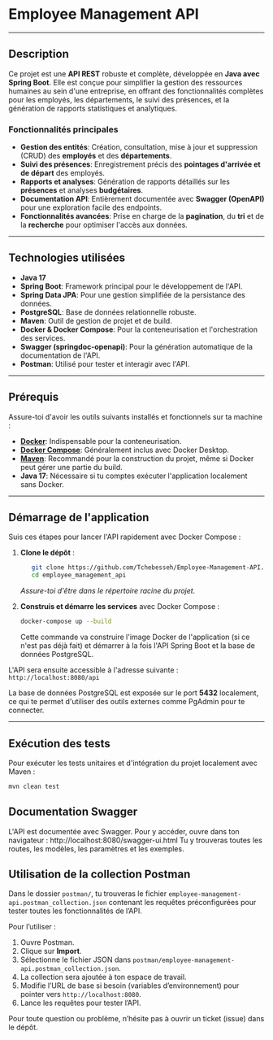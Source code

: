 # Employee Management API

---

## Description

Ce projet est une **API REST** robuste et complète, développée en **Java avec Spring Boot**. Elle est conçue pour simplifier la gestion des ressources humaines au sein d'une entreprise, en offrant des fonctionnalités complètes pour les employés, les départements, le suivi des présences, et la génération de rapports statistiques et analytiques.

### Fonctionnalités principales

* **Gestion des entités**: Création, consultation, mise à jour et suppression (CRUD) des **employés** et des **départements**.
* **Suivi des présences**: Enregistrement précis des **pointages d'arrivée et de départ** des employés.
* **Rapports et analyses**: Génération de rapports détaillés sur les **présences** et analyses **budgétaires**.
* **Documentation API**: Entièrement documentée avec **Swagger (OpenAPI)** pour une exploration facile des endpoints.
* **Fonctionnalités avancées**: Prise en charge de la **pagination**, du **tri** et de la **recherche** pour optimiser l'accès aux données.

---

## Technologies utilisées

* **Java 17**
* **Spring Boot**: Framework principal pour le développement de l'API.
* **Spring Data JPA**: Pour une gestion simplifiée de la persistance des données.
* **PostgreSQL**: Base de données relationnelle robuste.
* **Maven**: Outil de gestion de projet et de build.
* **Docker & Docker Compose**: Pour la conteneurisation et l'orchestration des services.
* **Swagger (springdoc-openapi)**: Pour la génération automatique de la documentation de l'API.
* **Postman**: Utilisé pour tester et interagir avec l'API.

---

## Prérequis

Assure-toi d'avoir les outils suivants installés et fonctionnels sur ta machine :

* **[Docker](https://docs.docker.com/get-docker/)**: Indispensable pour la conteneurisation.
* **[Docker Compose](https://docs.docker.com/compose/install/)**: Généralement inclus avec Docker Desktop.
* **[Maven](https://maven.apache.org/install.html)**: Recommandé pour la construction du projet, même si Docker peut gérer une partie du build.
* **Java 17**: Nécessaire si tu comptes exécuter l'application localement sans Docker.

---

## Démarrage de l'application

Suis ces étapes pour lancer l'API rapidement avec Docker Compose :

1.  **Clone le dépôt** :
    ```bash
       git clone https://github.com/Tchebesseh/Employee-Management-API.git
       cd employee_management_api
    ```
    *Assure-toi d'être dans le répertoire racine du projet.*

2.  **Construis et démarre les services** avec Docker Compose :
    ```bash
    docker-compose up --build
    ```
    Cette commande va construire l'image Docker de l'application (si ce n'est pas déjà fait) et démarrer à la fois l'API Spring Boot et la base de données PostgreSQL.

L'API sera ensuite accessible à l'adresse suivante :
`http://localhost:8080/api`

La base de données PostgreSQL est exposée sur le port **5432** localement, ce qui te permet d'utiliser des outils externes comme PgAdmin pour te connecter.

---

## Exécution des tests

Pour exécuter les tests unitaires et d'intégration du projet localement avec Maven :

```bash
mvn clean test
```

## Documentation Swagger

L'API est documentée avec Swagger. Pour y accéder, ouvre dans ton navigateur : http://localhost:8080/swagger-ui.html
Tu y trouveras toutes les routes, les modèles, les paramètres et les exemples.

## Utilisation de la collection Postman

Dans le dossier `postman/`, tu trouveras le fichier `employee-management-api.postman_collection.json` contenant les requêtes préconfigurées pour tester toutes les fonctionnalités de l’API.

Pour l’utiliser :

1. Ouvre Postman.
2. Clique sur **Import**.
3. Sélectionne le fichier JSON dans `postman/employee-management-api.postman_collection.json`.
4. La collection sera ajoutée à ton espace de travail.
5. Modifie l’URL de base si besoin (variables d’environnement) pour pointer vers `http://localhost:8080`.
6. Lance les requêtes pour tester l’API.

Pour toute question ou problème, n’hésite pas à ouvrir un ticket (issue) dans le dépôt.
